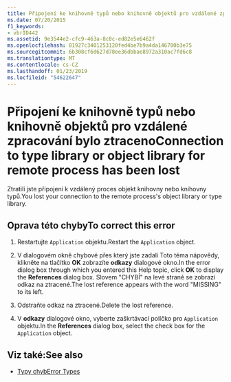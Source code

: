 ```yaml
---
title: Připojení ke knihovně typů nebo knihovně objektů pro vzdálené zpracování bylo ztraceno
ms.date: 07/20/2015
f1_keywords:
- vbrID442
ms.assetid: 9e3544e2-cfc9-463a-8c0c-ed82e5e6462f
ms.openlocfilehash: 81927c3401253120fed4be7b9a4da146700b3e75
ms.sourcegitcommit: 6b308cf6d627d78ee36dbbae8972a310ac7fd6c8
ms.translationtype: MT
ms.contentlocale: cs-CZ
ms.lasthandoff: 01/23/2019
ms.locfileid: "54622647"
---
```

# <a name="connection-to-type-library-or-object-library-for-remote-process-has-been-lost"></a><span data-ttu-id="cfbbd-102">Připojení ke knihovně typů nebo knihovně objektů pro vzdálené zpracování bylo ztraceno</span><span class="sxs-lookup"><span data-stu-id="cfbbd-102">Connection to type library or object library for remote process has been lost</span></span>
<span data-ttu-id="cfbbd-103">Ztratili jste připojení k vzdálený proces objekt knihovny nebo knihovny typů.</span><span class="sxs-lookup"><span data-stu-id="cfbbd-103">You lost your connection to the remote process's object library or type library.</span></span>  
  
## <a name="to-correct-this-error"></a><span data-ttu-id="cfbbd-104">Oprava této chyby</span><span class="sxs-lookup"><span data-stu-id="cfbbd-104">To correct this error</span></span>  
  
1.  <span data-ttu-id="cfbbd-105">Restartujte `Application` objektu.</span><span class="sxs-lookup"><span data-stu-id="cfbbd-105">Restart the `Application` object.</span></span>  
  
2.  <span data-ttu-id="cfbbd-106">V dialogovém okně chybové přes který jste zadali Toto téma nápovědy, klikněte na tlačítko **OK** zobrazíte **odkazy** dialogové okno.</span><span class="sxs-lookup"><span data-stu-id="cfbbd-106">In the error dialog box through which you entered this Help topic, click **OK** to display the **References** dialog box.</span></span> <span data-ttu-id="cfbbd-107">Slovem "CHYBÍ" na levé straně se zobrazí odkaz na ztracené.</span><span class="sxs-lookup"><span data-stu-id="cfbbd-107">The lost reference appears with the word "MISSING" to its left.</span></span>  
  
3.  <span data-ttu-id="cfbbd-108">Odstraňte odkaz na ztracené.</span><span class="sxs-lookup"><span data-stu-id="cfbbd-108">Delete the lost reference.</span></span>  
  
4.  <span data-ttu-id="cfbbd-109">V **odkazy** dialogové okno, vyberte zaškrtávací políčko pro `Application` objektu.</span><span class="sxs-lookup"><span data-stu-id="cfbbd-109">In the **References** dialog box, select the check box for the `Application` object.</span></span>  
  
## <a name="see-also"></a><span data-ttu-id="cfbbd-110">Viz také:</span><span class="sxs-lookup"><span data-stu-id="cfbbd-110">See also</span></span>
- [<span data-ttu-id="cfbbd-111">Typy chyb</span><span class="sxs-lookup"><span data-stu-id="cfbbd-111">Error Types</span></span>](../../visual-basic/programming-guide/language-features/error-types.md)
